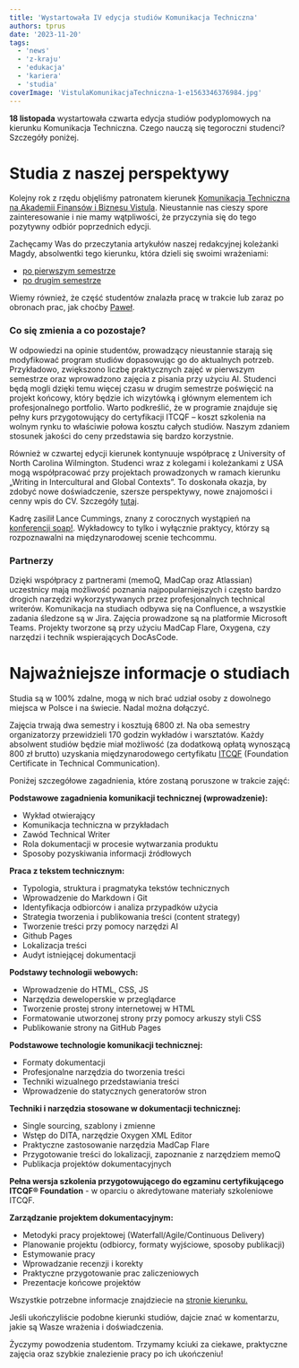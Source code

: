 ```yaml
---
title: 'Wystartowała IV edycja studiów Komunikacja Techniczna'
authors: tprus
date: '2023-11-20'
tags:
  - 'news'
  - 'z-kraju'
  - 'edukacja'
  - 'kariera'
  - 'studia'
coverImage: 'VistulaKomunikacjaTechniczna-1-e1563346376984.jpg'
---
```


**18 listopada** wystartowała czwarta edycja studiów podyplomowych na kierunku
Komunikacja Techniczna. Czego nauczą się tegoroczni studenci?
Szczegóły poniżej.

<!--truncate-->

# Studia z naszej perspektywy

Kolejny rok z rzędu objęliśmy patronatem kierunek 
[Komunikacja Techniczna na Akademii Finansów i Biznesu Vistula](https://www.vistula.edu.pl/kierunki-studiow/studia-podyplomowe/informatyka/komunikacja-techniczna). Nieustannie nas cieszy spore zainteresowanie i nie mamy wątpliwości, że przyczynia się do tego pozytywny odbiór poprzednich edycji.

Zachęcamy Was do przeczytania artykułów naszej redakcyjnej
koleżanki Magdy, absolwentki tego kierunku, która dzieli się swoimi
wrażeniami:

- [po pierwszym semestrze](http://techwriter.pl/komunikacja-techniczna-jak-sie-studiuje/)
- [po drugim semestrze](http://techwriter.pl/komunikacja-techniczna-drugi-semestr/)

Wiemy również, że część studentów znalazła pracę w trakcie lub zaraz po obronach prac, jak choćby [Paweł](https://www.linkedin.com/posts/pawel-woznikowski_this-is-probably-my-most-personal-professional-activity-7114579776916353024-kC8e/).   

### Co się zmienia a co pozostaje?

W odpowiedzi na opinie studentów, prowadzący nieustannie starają się modyfikować program studiów dopasowując go do aktualnych potrzeb. Przykładowo, zwiększono liczbę praktycznych zajęć w pierwszym semestrze oraz wprowadzono zajęcia z pisania przy użyciu AI. Studenci będą mogli dzięki temu więcej czasu w drugim semestrze poświęcić na projekt końcowy, który będzie ich wizytówką i głównym elementem ich profesjonalnego portfolio.
Warto podkreślić, że w programie znajduje się pełny kurs przygotowujący do certyfikacji ITCQF – koszt szkolenia na wolnym
rynku to właściwie połowa kosztu całych studiów. Naszym zdaniem stosunek jakości
do ceny przedstawia się bardzo korzystnie.

Również w czwartej edycji kierunek kontynuuje współpracę z University of North Carolina
Wilmington. Studenci wraz z kolegami i
koleżankami z USA mogą współpracować przy projektach prowadzonych w ramach
kierunku „Writing in Intercultural and Global Contexts”. To doskonała okazja, by
zdobyć nowe doświadczenie, szersze perspektywy, nowe znajomości i cenny wpis do
CV. Szczegóły [tutaj](https://www.craft.do/s/VOd7B47ytH4bhA).

Kadrę zasilił Lance Cummings, znany z corocznych wystąpień na [konferencji soap!](https://soapconf.com/). Wykładowcy to tylko i wyłącznie praktycy, którzy
są rozpoznawalni na międzynarodowej scenie techcommu. 

### Partnerzy

Dzięki współpracy z partnerami (memoQ, MadCap oraz Atlassian) uczestnicy mają możliwość poznania najpopularniejszych i często bardzo drogich
narzędzi wykorzystywanych przez profesjonalnych technical writerów. Komunikacja na studiach odbywa się na Confluence, a wszystkie zadania śledzone są w Jira. Zajęcia prowadzone są na platformie Microsoft Teams. Projekty tworzone są przy użyciu MadCap Flare, Oxygena, czy narzędzi i technik wspierających DocAsCode.


# Najważniejsze informacje o studiach

Studia są w 100% zdalne, mogą w nich brać udział osoby z dowolnego miejsca w
Polsce i na świecie. Nadal można dołączyć.

Zajęcia trwają dwa semestry i kosztują 6800 zł. Na oba semestry organizatorzy
przewidzieli 170 godzin wykładów i warsztatów. Każdy absolwent studiów będzie miał możliwość
(za dodatkową opłatą wynoszącą 800 zł brutto) uzyskania międzynarodowego
certyfikatu [ITCQF](https://itcqf.org/) (Foundation Certificate in Technical
Communication).

Poniżej szczegółowe zagadnienia, które zostaną poruszone w trakcie zajęć:

**Podstawowe zagadnienia komunikacji technicznej (wprowadzenie):**

- Wykład otwierający
- Komunikacja techniczna w przykładach
- Zawód Technical Writer
- Rola dokumentacji w procesie wytwarzania produktu
- Sposoby pozyskiwania informacji źródłowych

**Praca z tekstem technicznym:**

- Typologia, struktura i pragmatyka tekstów technicznych
- Wprowadzenie do Markdown i Git
- Identyfikacja odbiorców i analiza przypadków użycia
- Strategia tworzenia i publikowania treści (content strategy)
- Tworzenie treści przy pomocy narzędzi AI
- Github Pages
- Lokalizacja treści
- Audyt istniejącej dokumentacji

**Podstawy technologii webowych:**

- Wprowadzenie do HTML, CSS, JS
- Narzędzia deweloperskie w przeglądarce
- Tworzenie prostej strony internetowej w HTML
- Formatowanie utworzonej strony przy pomocy arkuszy styli CSS
- Publikowanie strony na GitHub Pages

**Podstawowe technologie komunikacji technicznej:**

- Formaty dokumentacji
- Profesjonalne narzędzia do tworzenia treści
- Techniki wizualnego przedstawiania treści
- Wprowadzenie do statycznych generatorów stron

**Techniki i narzędzia stosowane w dokumentacji technicznej:**

- Single sourcing, szablony i zmienne
- Wstęp do DITA, narzędzie Oxygen XML Editor
- Praktyczne zastosowanie narzędzia MadCap Flare
- Przygotowanie treści do lokalizacji, zapoznanie z narzędziem memoQ
- Publikacja projektów dokumentacyjnych

**Pełna wersja szkolenia przygotowującego do egzaminu certyfikującego ITCQF® Foundation** - w
oparciu o akredytowane materiały szkoleniowe ITCQF.

**Zarządzanie projektem dokumentacyjnym:**

- Metodyki pracy projektowej (Waterfall/Agile/Continuous Delivery)
- Planowanie projektu (odbiorcy, formaty wyjściowe, sposoby publikacji)
- Estymowanie pracy
- Wprowadzanie recenzji i korekty
- Praktyczne przygotowanie prac zaliczeniowych
- Prezentacje końcowe projektów

Wszystkie potrzebne informacje znajdziecie na
[stronie kierunku.](https://www.vistula.edu.pl/kierunki-studiow/kontynuacja-edukacji/studia-podyplomowe/informatyka/komunikacja-techniczna)

Jeśli ukończyliście podobne kierunki studiów, dajcie znać w komentarzu, jakie są Wasze wrażenia i doświadczenia. 

Życzymy powodzenia studentom. Trzymamy kciuki za ciekawe, praktyczne zajęcia oraz szybkie znalezienie pracy po
ich ukończeniu!
